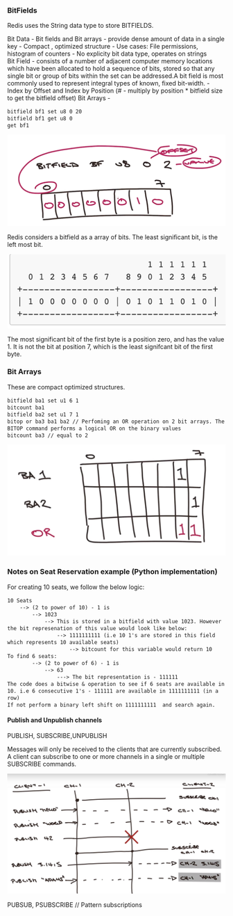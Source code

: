 ### BitFields

Redis uses the String data type to store BITFIELDS.

Bit Data
    - Bit fields and Bit arrays - provide dense amount of data in a single key
    - Compact , optimized structure
        - Use cases: File permissions, histogram of counters
    - No explicity bit data type, operates on strings    
Bit Field 
    - consists of a number of adjacent computer memory locations which have been allocated to hold a sequence of bits, stored so that any single bit or group of bits within the set can be addressed.A bit field is most commonly used to represent integral types of known, fixed bit-width.
    - Index by Offset and Index by Position (# - multiply by position * bitfield size to get the bitfield offset)
Bit Arrays
    - 

```
bitfield bf1 set u8 0 20
bitfield bf1 get u8 0
get bf1
```
![Lists](./bitfield_1.png?raw=true "Lists")

Redis considers a bitfield as a array of bits. The least significant bit, is the left most bit.

![Lists](./bitfield_2.png?raw=true "Lists")

The most significant bit of the first byte is a position zero, and has the value 1.
It is not the bit at position 7, which is the least signifcant bit of the first byte.

### Bit Arrays

These are compact optimized structures.
```
bitfield ba1 set u1 6 1
bitcount ba1
bitfield ba2 set u1 7 1
bitop or ba3 ba1 ba2 // Perfoming an OR operation on 2 bit arrays. The BITOP command performs a logical OR on the binary values
bitcount ba3 // equal to 2
```
![Lists](./bitfield_3.png?raw=true "Lists")

### Notes on Seat Reservation example (Python implementation)

For creating 10 seats, we follow the below logic:

```
10 Seats 
    --> (2 to power of 10) - 1 is 
        --> 1023
            --> This is stored in a bitfield with value 1023. However the bit represenation of this value would look like below:
                --> 1111111111 (i.e 10 1's are stored in this field which represents 10 available seats)
                    --> bitcount for this variable would return 10
To find 6 seats:
        --> (2 to power of 6) - 1 is  
            --> 63
                ---> The bit representation is - 111111 
The code does a bitwise & operation to see if 6 seats are available in 10. i.e 6 consecutive 1's - 111111 are available in 1111111111 (in a row)                
If not perform a binary left shift on 1111111111  and search again.
```

#### Publish and Unpublish channels
PUBLISH, SUBSCRIBE,UNPUBLISH

Messages will only be received to the clients that are currently subscribed.
A client can subscribe to one or more channels in a single or multiple SUBSCRIBE commands.

![Lists](./channel_1.png?raw=true "Lists")

PUBSUB, PSUBSCRIBE // Pattern subscriptions



